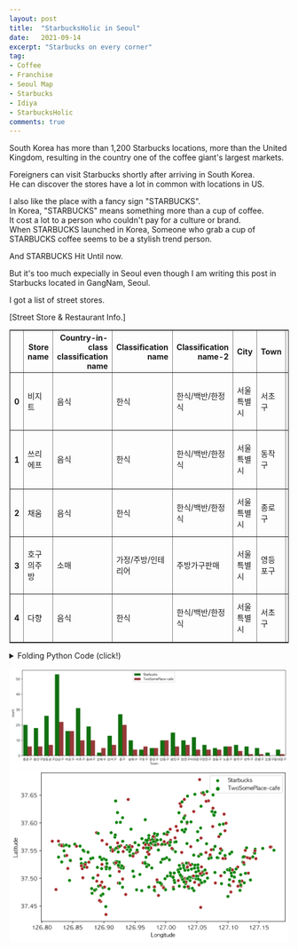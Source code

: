 ```yaml
---
layout: post
title:  "StarbucksHolic in Seoul"
date:   2021-09-14
excerpt: "Starbucks on every corner"
tag:
- Coffee
- Franchise
- Seoul Map
- Starbucks
- Idiya
- StarbucksHolic
comments: true
---
```


South Korea has more than 1,200 Starbucks locations, more than the United Kingdom,
resulting in the country one of the coffee giant's largest markets. 

Foreigners can visit Starbucks shortly after arriving in South Korea.    
He can discover the stores have a lot in common with locations in US.   

I also like the place with a fancy sign "STARBUCKS".     
In Korea, "STARBUCKS" means something more than a cup of coffee.   
It cost a lot to a person who couldn't pay for a culture or brand.     
When STARBUCKS launched in Korea, 
Someone who grab a cup of STARBUCKS coffee seems to be a stylish trend person.   

And STARBUCKS Hit Until now. 

But it's too much expecially in Seoul even though I am writing this post in Starbucks located in GangNam, Seoul.    

I got a list of street stores. 

[Street Store & Restaurant Info.]

<div>
<style scoped>
    .dataframe tbody tr th:only-of-type {
        vertical-align: middle;
    }

    .dataframe tbody tr th {
        vertical-align: top;
    }

    .dataframe thead th {
        text-align: right;
    }
</style>
<table border="1" class="dataframe">
  <thead>
    <tr style="text-align: right;">
      <th></th>
      <th>Store name</th>
      <th>Country-in-class classification name</th>
      <th>Classification name</th>
      <th>Classification name-2</th>
      <th>City</th>
      <th>Town</th>
      <th>Administrative name</th>
      <th>Legal name</th>
      <th>Street name address</th>
      <th>Longitude</th>
      <th>Latitude</th>
    </tr>
  </thead>
  <tbody>
    <tr>
      <th>0</th>
      <td>비지트</td>
      <td>음식</td>
      <td>한식</td>
      <td>한식/백반/한정식</td>
      <td>서울특별시</td>
      <td>서초구</td>
      <td>방배4동</td>
      <td>방배동</td>
      <td>서울특별시 서초구 동광로18길 82</td>
      <td>126.991394</td>
      <td>37.488375</td>
    </tr>
    <tr>
      <th>1</th>
      <td>쓰리에프</td>
      <td>음식</td>
      <td>한식</td>
      <td>한식/백반/한정식</td>
      <td>서울특별시</td>
      <td>동작구</td>
      <td>사당2동</td>
      <td>사당동</td>
      <td>서울특별시 동작구 동작대로27가길 12</td>
      <td>126.980952</td>
      <td>37.487105</td>
    </tr>
    <tr>
      <th>2</th>
      <td>채움</td>
      <td>음식</td>
      <td>한식</td>
      <td>한식/백반/한정식</td>
      <td>서울특별시</td>
      <td>종로구</td>
      <td>종로1.2.3.4가동</td>
      <td>수송동</td>
      <td>서울특별시 종로구 삼봉로 81</td>
      <td>126.981794</td>
      <td>37.572387</td>
    </tr>
    <tr>
      <th>3</th>
      <td>호구의주방</td>
      <td>소매</td>
      <td>가정/주방/인테리어</td>
      <td>주방가구판매</td>
      <td>서울특별시</td>
      <td>영등포구</td>
      <td>양평2동</td>
      <td>양평동4가</td>
      <td>서울특별시 영등포구 선유로 269</td>
      <td>126.897892</td>
      <td>37.536700</td>
    </tr>
    <tr>
      <th>4</th>
      <td>다향</td>
      <td>음식</td>
      <td>한식</td>
      <td>한식/백반/한정식</td>
      <td>서울특별시</td>
      <td>서초구</td>
      <td>서초3동</td>
      <td>서초동</td>
      <td>서울특별시 서초구 효령로 230</td>
      <td>127.009382</td>
      <td>37.483436</td>
    </tr>
  </tbody>
</table>
</div>

<details>
<summary>Folding Python Code (click!)</summary>
<div markdown="1">

```python
import pandas as pd
import numpy as np
import seaborn as sns
import googletrans
from googletrans import Translator
import matplotlib.pyplot as plt
from IPython.display import set_matplotlib_formats

translator = Translator()

plt.rc("font", family="AppleGothic")
plt.rc("axes", unicode_minus=False)

set_matplotlib_formats("retina")

#Data Source : https://www.data.go.kr/dataset/15012005/fileData.do
df = pd.read_csv("../../info_202106_.csv")
df.rename(columns=lambda x: translator.translate(x).text, inplace=True)

columns = ['Mutual name', 'Country-in-class classification name', 'Classification name', 'Summary', 
           'Attempt', 'Life', 'Administrative name', 'Legal name', 'Street name address', 
           'Hardness', 'Latitude']
df = df[columns].copy()
df = df.rename(columns = {'Mutual name' : 'Store name', 'Summary' : 'Classification name-2', 'Attempt':'City', 'Life': 'Town','Hardness':'Longitude'})
df.head()
```

</div>
</details>

![png](../assets/img/coffee_output_1.png)
![png](../assets/img/coffee_output_2.png)

